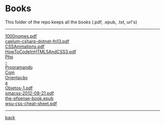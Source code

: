 # Books
This folder of the repo keeps all the books (.pdf, .epub, .txt, url's)

---------------------------
[1000nomes.pdf](1000nomes.pdf)<br>
[caelum-csharp-dotnet-fn13.pdf](caelum-csharp-dotnet-fn13.pdf)<br>
[CSSAnimations.pdf](CSSAnimations.pdf)<br>
[HowToCodeInHTML5AndCSS3.pdf](HowToCodeInHTML5AndCSS3.pdf)<br>
[Php](Php)<br>
[-](-)<br>
[Programando](Programando)<br>
[Com](Com)<br>
[Orientação](Orientação)<br>
[a](a)<br>
[Objetos-1.pdf](Objetos-1.pdf)<br>
[smacss-2012-08-21.pdf](smacss-2012-08-21.pdf)<br>
[the-pfsense-book.epub](the-pfsense-book.epub)<br>
[wsu-css-cheat-sheet.pdf](wsu-css-cheat-sheet.pdf)<br>

---------------------------

[back](../)
